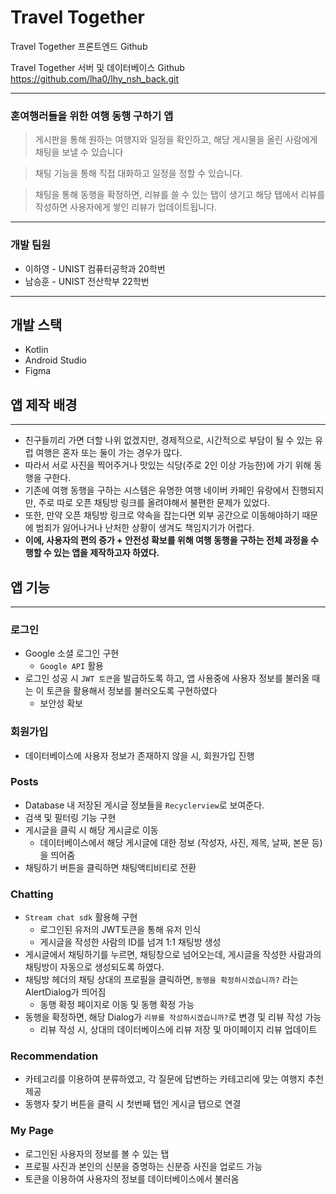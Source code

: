 # Travel Together
Travel Together 프론트엔드 Github

Travel Together 서버 및 데이터베이스 Github https://github.com/lha0/lhy_nsh_back.git

---

### 혼여행러들을 위한 여행 동행 구하기 앱

> 게시판을 통해 원하는 여행지와 일정을 확인하고, 해당 게시물을 올린 사람에게 채팅을 보낼 수 있습니다
> 

> 채팅 기능을 통해 직접 대화하고 일정을 정할 수 있습니다.
> 

> 채팅을 통해 동행을 확정하면, 리뷰를 쓸 수 있는 탭이 생기고 해당 탭에서 리뷰를 작성하면 사용자에게 쌓인 리뷰가 업데이트됩니다.
> 

---

### 개발 팀원

- 이하영 - UNIST 컴퓨터공학과 20학번
- 남승훈 - UNIST 전산학부 22학번

---

## 개발 스택

- Kotlin
- Android Studio
- Figma

## 앱 제작 배경

---

- 친구들끼리 가면 더할 나위 없겠지만, 경제적으로, 시간적으로 부담이 될 수 있는 유럽 여행은 혼자 또는 둘이 가는 경우가 많다.
- 따라서 서로 사진을 찍어주거나 맛있는 식당(주로 2인 이상 가능한)에 가기 위해 동행을 구한다.
- 기존에 여행 동행을 구하는 시스템은 유명한 여행 네이버 카페인 유랑에서 진행되지만, 주로 따로 오픈 채팅방 링크를 올려야해서 불편한 문제가 있었다.
- 또한, 만약 오픈 채팅방 링크로 약속을 잡는다면 외부 공간으로 이동해야하기 때문에 범죄가 잃어나거나 난처한 상황이 생겨도 책임지기가 어렵다.
- **이에, 사용자의 편의 증가 + 안전성 확보를 위해 여행 동행을 구하는 전체 과정을 수행할 수 있는 앱을 제작하고자 하였다.**

## 앱 기능

---

### 로그인

- Google 소셜 로그인 구현
    - `Google API` 활용
- 로그인 성공 시 `JWT 토큰`을 발급하도록 하고, 앱 사용중에 사용자 정보를 불러올 때는 이 토큰을 활용해서 정보를 불러오도록 구현하였다
    - 보안성 확보

### 회원가입

- 데이터베이스에 사용자 정보가 존재하지 않을 시, 회원가입 진행


### Posts

- Database 내 저장된 게시글 정보들을 `Recyclerview`로 보여준다.
- 검색 및 필터링 기능 구현
- 게시글을 클릭 시 해당 게시글로 이동
    - 데이터베이스에서 해당 게시글에 대한 정보 (작성자, 사진, 제목, 날짜, 본문 등)을 띄어줌
- 채팅하기 버튼을 클릭하면 채팅액티비티로 전환


### Chatting

- `Stream chat sdk` 활용해 구현
    - 로그인된 유저의 JWT토큰을 통해 유저 인식
    - 게시글을 작성한 사람의 ID를 넘겨 1:1 채팅방 생성
- 게시글에서 채팅하기를 누르면, 채팅창으로 넘어오는데, 게시글을 작성한 사람과의 채팅방이 자동으로 생성되도록 하였다.
- 채팅방 헤더의 채팅 상대의 프로필을 클릭하면, `동행을 확정하시겠습니까?` 라는 AlertDialog가 띄어짐
    - 동행 확정 페이지로 이동 및 동행 확정 가능
- 동행을 확정하면, 해당 Dialog가 `리뷰를 작성하시겠습니까?`로 변경 및 리뷰 작성 가능
    - 리뷰 작성 시, 상대의 데이터베이스에 리뷰 저장 및 마이페이지 리뷰 업데이트


### Recommendation

- 카테고리를 이용하여 분류하였고, 각 질문에 답변하는 카테고리에 맞는 여행지 추천 제공
- 동행자 찾기 버튼을 클릭 시 첫번째 탭인 게시글 탭으로 연결

### My Page

- 로그인된 사용자의 정보를 볼 수 있는 탭
- 프로필 사진과 본인의 신분을 증명하는 신분증 사진을 업로드 가능
- 토큰을 이용하여 사용자의 정보를 데이터베이스에서 불러옴
